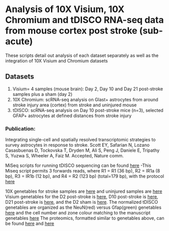 # Analysis of 10X Visium, 10X Chromium and tDISCO RNA-seq data from mouse cortex post stroke (sub-acute)
These scripts detail out analysis of each dataset separately as well as the integration of 10X Visium and Chromium datasets

## Datasets
1) Visium= 4 samples (mouse brain): Day 2, Day 10 and Day 21 post-stroke samples plus a sham (day 2) 
2) 10X Chromium: scRNA-seq analysis on Glast+ astrocytes from around stroke injury area (cortex) from stroke and uninjured mouse
3) tDISCO: scRNA-seq analysis on Day 10 post-stroke mice (n=3), selected GFAP+ astrocytes at defined distances from stroke injury

### Publication:
Integrating single-cell and spatially resolved transcriptomic strategies to survey astrocytes in response to stroke. Scott EY, Safarian N, Lozano Casasbuenas D, Tockovska T, Dryden M, Ali S, Peng J, Daniele E, Tripathy S, Yuzwa S, Wheeler A, Faiz M. Accepted, Nature comm.

MiSeq scripts for running tDISCO sequencing can be found [here](https://data.cyverse.org/dav-anon/iplant/home/eyscott/MiseqScripts/MSQv3_3FWDReads.zip)
-This Miseq script permits 3 forwards reads, where R1 = R1 (36 bp), R2 = IR1a (8 bp), R3 = IR1b (12 bp), and R4 = R2 (123 bp) (total=179 bp), with the protocol [here](https://data.cyverse.org/dav-anon/iplant/home/eyscott/MiseqScripts/Protocol_for_implementing_scripts.docx)  

10X genetables for stroke samples are [here](https://data.cyverse.org/dav-anon/iplant/home/eyscott/10Xdata/Faiz_Maryam__Stroke.zip) and uninjured samples are [here](https://data.cyverse.org/dav-anon/iplant/home/eyscott/10Xdata/Faiz_Maryam__Uninjured.mri.tgz)
Visium genetables for the D2 post-stroke is [here](https://data.cyverse.org/dav-anon/iplant/home/eyscott/Visium_2022/Faiz_Maryam__V10A06-087-B1.mri.tgz), D10 post-stroke is [here](https://data.cyverse.org/dav-anon/iplant/home/eyscott/Visium_2022/Faiz_Maryam__V10A06-087-D1.mri.tgz), D21 post-stroke is [here](https://data.cyverse.org/dav-anon/iplant/home/eyscott/Visium_2022/Faiz_Maryam__V10A06-088-C1.mri.tgz), and the D2 sham is [here](https://data.cyverse.org/dav-anon/iplant/home/eyscott/Visium_2022/Faiz_Maryam__V10A06-088-B1.mri.tgz).
The normalized tDISCO genetables are organized as the NeuN(red) versus Gfap(green) genetables [here](https://data.cyverse.org/dav-anon/iplant/home/eyscott/tDISCO/D10_norm_GvN_norm.xlsx) and the cell number and zone colour matching to the manuscript genetables [here](https://data.cyverse.org/dav-anon/iplant/home/eyscott/tDISCO/D10_Norm_Numbered.xlsx)
The proteomics, formatted similar to genetables above, can be found [here](https://data.cyverse.org/dav-anon/iplant/home/eyscott/tDISCO/Proteomics_Table_tDISCO.xlsx) and [here](https://data.cyverse.org/dav-anon/iplant/home/eyscott/tDISCO/D10_LFQ_untarg_04_09_forDEP.txt)
